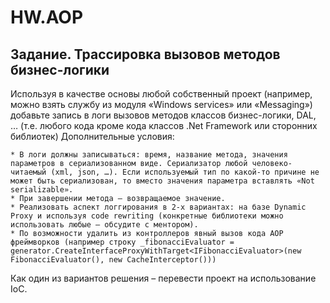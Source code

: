 # HW.AOP

## Задание. Трассировка вызовов методов бизнес-логики

Используя в качестве основы любой собственный проект (например, можно взять службу из модуля «Windows services» или «Messaging») добавьте запись в логи вызовов методов классов бизнес-логики, DAL, … (т.е. любого кода кроме кода классов .Net Framework или сторонних библиотек)
Дополнительные условия:

	* В логи должны записываться: время, название метода, значения параметров в сериализованном виде. Сериализатор любой человеко-читаемый (xml, json, …). Если используемый тип по какой-то причине не может быть сериализован, то вместо значения параметра вставлять «Not serializable».
	* При завершении метода – возвращаемое значение.
	* Реализовать аспект логгирования в 2-х вариантах: на базе Dynamic Proxy и используя code rewriting (конкретные библиотеки можно использовать любые – обсудите с ментором).
	* По возможности удалить из контроллеров явный вызов кода AOP фреймворков (например строку _fibonacciEvaluator = generator.CreateInterfaceProxyWithTarget<IFibonacciEvaluator>(new FibonacciEvaluator(), new CacheInterceptor()))


Как один из вариантов решения – перевести проект на использование IoC.
